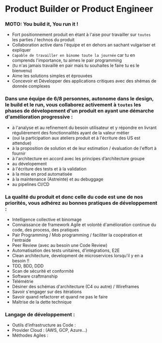 # Product Builder or Product Engineer

### MOTO: You build it, You run it !

* Fort positionnement produit en étant à l'aise pour travailler sur `toutes` les parties / technos du produit
* Collaboration active dans l'équipe et en dehors an sachant vulgariser et expliquer
* `Capable de travailler en binome toute la journée` car tu en comprends l'importance, tu aimes le pair programming
* (tu n'as jamais travaillé en pair mais tu souhaites le faire tu es le bienvenu)
* Aime les solutions simples et éprouvées
* Concevoir et Développer des applications critiques avec des shémas de donnée complexes


### Dans une équipe de 6/8 personnes, autonome dans le design, le build et le run, vous collaborez activement à `toutes` les phases de dévelopement d'un produit en ayant une démarche d'amélioration progressive :
* à l'analyse et au refinement du besoin utilisateur et y répondre en livrant régulièrement des fonctionnalités ayant de la valeur métier
* (oui la participation aux ateliers produit et à l'écriture des US est attendue)
* à la proposition de solution et de leur estimation / évaluation de l'effort à fournir
* à l'architecture en accord avec les principes d’architecture groupe
* au dévelopement
* à l'écriture des tests et à la validation
* à la mise en prod automatisée
* à la maintenance (Astreinte) et au debuggage
* au pipelines CI/CD

### La qualité du produit et donc celle du code est une de nos priorités, vous adhérez au bonnes pratiques de développement :
* Intelligence collective et binomage
* Connaissance de framework Agile et volonté d'amélioration continue du code, des process, des pratiques
* Pair Programming / Mob programming / faciliter la coopération et l'entraide
* Peer Review (avec au besoin une Code Review)
* Automatisation des tests unitaires, d'intégrations, E2E
* Clean architecture, development de microservices lorsqu'il y en a besoin !!
* TDD, BDD, DDD
* Scan de sécurité et conformité
* Software craftmanship
* Télémétrie
* Désiner des schémas d'architecture (C4 ou autre) / Wireframes
* Savoir s'engager sur des itérations
* Savoir quand refactorer et quand ne pas le faire
* Maîtrise de la dette technique







### Langage de développement :
* Outils d’infrastructure as Code :
* Provider Cloud : (AWS, GCP, Azure…)
* Méthodes Agiles :
